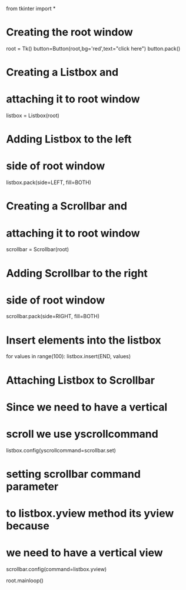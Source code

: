 from tkinter import *

# Creating the root window
root = Tk()
button=Button(root,bg='red',text="click here")
button.pack()
# Creating a Listbox and
# attaching it to root window
listbox = Listbox(root)

# Adding Listbox to the left
# side of root window
listbox.pack(side=LEFT, fill=BOTH)

# Creating a Scrollbar and
# attaching it to root window
scrollbar = Scrollbar(root)

# Adding Scrollbar to the right
# side of root window
scrollbar.pack(side=RIGHT, fill=BOTH)

# Insert elements into the listbox
for values in range(100):
    listbox.insert(END, values)

# Attaching Listbox to Scrollbar
# Since we need to have a vertical
# scroll we use yscrollcommand
listbox.config(yscrollcommand=scrollbar.set)

# setting scrollbar command parameter
# to listbox.yview method its yview because
# we need to have a vertical view
scrollbar.config(command=listbox.yview)

root.mainloop()
